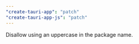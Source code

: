 ```yaml
---
"create-tauri-app": "patch"
"create-tauri-app-js": "patch"
---
```

Disallow using an uppercase in the package name.

